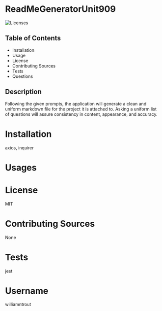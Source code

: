 # ReadMeGeneratorUnit909

![Licenses](https://img.shields.io/badge/license-MIT-blue.svg)

## Table of Contents

- Installation
- Usage
- License
- Contributing Sources
- Tests
- Questions

## Description

Following the given prompts, the application will generate a clean and uniform markdown file for the project it is attached to. Asking a uniform list of questions will assure consistency in content, appearance, and accuracy.

# Installation

axios, inquirer

# Usages

# License

MIT

# Contributing Sources

None

# Tests

jest

# Username

williamntrout
